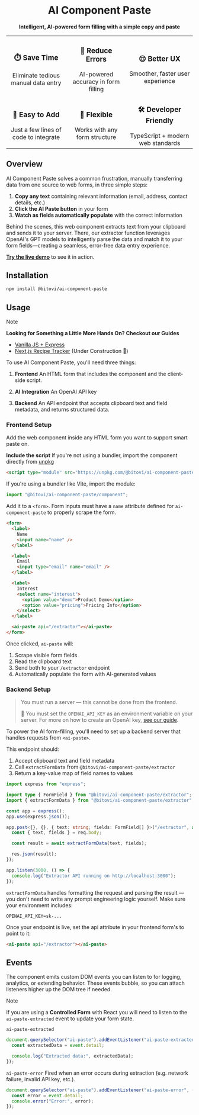 <div align="center">
  <h1>AI Component Paste</h1>
  <p><b>Intelligent, AI-powered form filling with a simple copy and paste</b></p>
</div>

<div align='center'>
<table>
  <tr>
    <td align="center"><h3>⏱️ Save Time</h3>Eliminate tedious manual data entry</td>
    <td align="center"><h3>🎯 Reduce Errors</h3>AI-powered accuracy in form filling</td>
    <td align="center"><h3>😌 Better UX</h3>Smoother, faster user experience</td>
  </tr>
  <tr>
    <td align="center"><h3>🔌 Easy to Add</h3>Just a few lines of code to integrate</td>
    <td align="center"><h3>🧩 Flexible</h3>Works with any form structure</td>
    <td align="center"><h3>🛠️ Developer Friendly</h3>TypeScript + modern web standards</td>
  </tr>
</table>
</div>

## Overview

AI Component Paste solves a common frustration, manually transferring data from one source to web forms, in three simple steps:

1. **Copy any text** containing relevant information (email, address, contact details, etc.)
2. **Click the AI Paste button** in your form
3. **Watch as fields automatically populate** with the correct information

Behind the scenes, this web component extracts text from your clipboard and sends it to your server. There, our extractor function leverages OpenAI's GPT models to intelligently parse the data and match it to your form fields—creating a seamless, error-free data entry experience.

**[Try the live demo](https://ai-component-paste.bitovi-sandbox.com/)** to see it in action.

## Installation

```bash
npm install @bitovi/ai-component-paste
```

## Usage

> [!NOTE]
>
> **Looking for Something a Little More Hands On? Checkout our Guides**
>
> - [Vanilla JS + Express](./guides/vanilla-with-express)
> - [Next.js Recipe Tracker](./guides/nextjs) (Under Construction 🚧)

To use AI Component Paste, you'll need three things:

1. **Frontend** An HTML form that includes the <ai-paste> component and the client-side script.

2. **AI Integration** An OpenAI API key

3. **Backend** An API endpoint that accepts clipboard text and field metadata, and returns structured data.

### Frontend Setup

Add the web component inside any HTML form you want to support smart paste on.

**Include the script**
If you're not using a bundler, import the component directly from [unpkg](https://unpkg.com/)

```html
<script type="module" src="https://unpkg.com/@bitovi/ai-component-paste@0.0.5/dist/component/index.js"></script>
```

If you're using a bundler like Vite, import the module:

```ts
import "@bitovi/ai-component-paste/component";
```

Add it to a `<form>`. Form inputs must have a `name` attribute defined for `ai-component-paste` to properly scrape the form.

```html
<form>
  <label>
    Name
    <input name="name" />
  </label>

  <label>
    Email
    <input type="email" name="email" />
  </label>

  <label>
    Interest
    <select name="interest">
      <option value="demo">Product Demo</option>
      <option value="pricing">Pricing Info</option>
    </select>
  </label>

  <ai-paste api="/extractor"></ai-paste>
</form>
```

Once clicked, `ai-paste` will:

1. Scrape visible form fields
2. Read the clipboard text
3. Send both to your `/extractor` endpoint
4. Automatically populate the form with AI-generated values

### Backend Setup

> You must run a server — this cannot be done from the frontend.
>
> 🔐 You must set the `OPENAI_API_KEY` as an environment variable on your server. For more on how to create an OpenAI key, [see our guide](./guides/open-ai-key).

To power the AI form-filling, you'll need to set up a backend server that handles requests from `<ai-paste>`.

This endpoint should:

1. Accept clipboard text and field metadata
2. Call `extractFormData` from `@bitovi/ai-component-paste/extractor`
3. Return a key-value map of field names to values

```ts
import express from "express";

import type { FormField } from "@bitovi/ai-component-paste/extractor";
import { extractFormData } from "@bitovi/ai-component-paste/extractor";

const app = express();
app.use(express.json());

app.post<{}, {}, { text: string; fields: FormField[] }>("/extractor", async (req, res) => {
  const { text, fields } = req.body;

  const result = await extractFormData(text, fields);

  res.json(result);
});

app.listen(3000, () => {
  console.log("Extractor API running on http://localhost:3000");
});
```

`extractFormData` handles formatting the request and parsing the result — you don't need to write any prompt engineering logic yourself. Make sure your environment includes:

```
OPENAI_API_KEY=sk-...
```

Once your endpoint is live, set the api attribute in your frontend form's <ai-paste> to point to it:

```html
<ai-paste api="/extractor"></ai-paste>
```

## Events

The <ai-paste> component emits custom DOM events you can listen to for logging, analytics, or extending behavior. These events bubble, so you can attach listeners higher up the DOM tree if needed.

> [!NOTE]
> If you are using a **Controlled Form** with React you will need to listen to the `ai-paste-extracted` event to update your form state.

`ai-paste-extracted`

```ts
document.querySelector("ai-paste").addEventListener("ai-paste-extracted", (event) => {
  const extractedData = event.detail;

  console.log("Extracted data:", extractedData);
});
```

`ai-paste-error`
Fired when an error occurs during extraction (e.g. network failure, invalid API key, etc.).

```ts
document.querySelector("ai-paste").addEventListener("ai-paste-error", (event) => {
  const error = event.detail;
  console.error("Error:", error);
});
```

